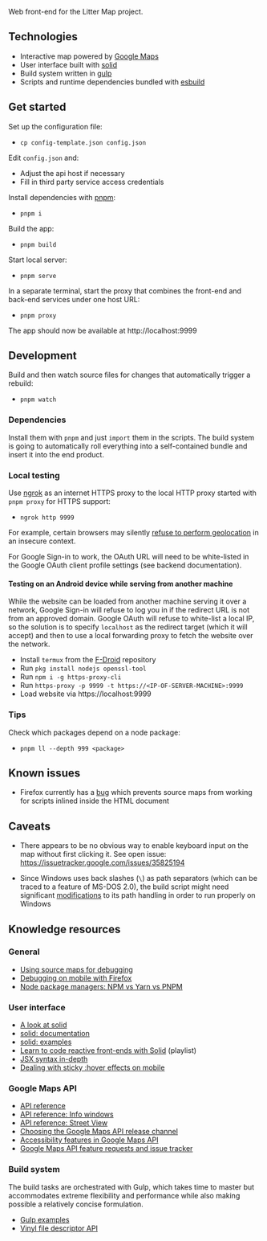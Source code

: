 Web front-end for the Litter Map project.

## Technologies

- Interactive map powered by [Google Maps](https://developers.google.com/maps/documentation/javascript/)
- User interface built with [solid](https://www.solidjs.com/)
- Build system written in [gulp](https://github.com/gulpjs/gulp)
- Scripts and runtime dependencies bundled with [esbuild](https://esbuild.github.io/)

## Get started

Set up the configuration file:

- `cp config-template.json config.json`

Edit `config.json` and:

- Adjust the api host if necessary
- Fill in third party service access credentials

Install dependencies with [pnpm](https://pnpm.io/):

- `pnpm i`

Build the app:

- `pnpm build`

Start local server:

- `pnpm serve`

In a separate terminal, start the proxy that combines the front-end and back-end services under one host URL:

- `pnpm proxy`

The app should now be available at http://localhost:9999

## Development

Build and then watch source files for changes that automatically trigger a rebuild:

- `pnpm watch`

### Dependencies

Install them with `pnpm` and just `import` them in the scripts. The build system is going to automatically roll everything into a self-contained bundle and insert it into the end product.

### Local testing

Use [ngrok](https://ngrok.com/) as an internet HTTPS proxy to the local HTTP proxy started with `pnpm proxy` for HTTPS support:

- `ngrok http 9999`

For example, certain browsers may silently [refuse to perform geolocation](https://www.ghacks.net/2017/03/14/firefox-55-geolocation-requires-secure-origin/) in an insecure context.

For Google Sign-in to work, the OAuth URL will need to be white-listed in the Google OAuth client profile settings (see backend documentation).

#### Testing on an Android device while serving from another machine

While the website can be loaded from another machine serving it over a network, Google Sign-in will refuse to log you in if the redirect URL is not from an approved domain. Google OAuth will refuse to white-list a local IP, so the solution is to specify `localhost` as the redirect target (which it will accept) and then to use a local forwarding proxy to fetch the website over the network.

- Install `termux` from the [F-Droid](https://f-droid.org/) repository
- Run `pkg install nodejs openssl-tool`
- Run `npm i -g https-proxy-cli`
- Run `https-proxy -p 9999 -t https://<IP-OF-SERVER-MACHINE>:9999`
- Load website via https://localhost:9999

### Tips

Check which packages depend on a node package:

- `pnpm ll --depth 999 <package>`

## Known issues

- Firefox currently has a [bug](https://bugzilla.mozilla.org/show_bug.cgi?id=1400856) which prevents source maps from working for scripts inlined inside the HTML document

## Caveats

- There appears to be no obvious way to enable keyboard input on the map without first clicking it. See open issue: https://issuetracker.google.com/issues/35825194

- Since Windows uses back slashes (`\`) as path separators (which can be traced to a feature of MS-DOS 2.0), the build script might need significant [modifications](https://shapeshed.com/writing-cross-platform-node/#use-pathresolve-to-traverse-the-filesystem) to its path handling in order to run properly on Windows

## Knowledge resources

### General

- [Using source maps for debugging](https://developer.mozilla.org/docs/Tools/Debugger/How_to/Use_a_source_map)
- [Debugging on mobile with Firefox](https://developer.mozilla.org/docs/Tools/about:debugging)
- [Node package managers: NPM vs Yarn vs PNPM](https://javascript.plainenglish.io/npm-yarn-pnpm-which-node-js-package-manager-should-you-use-a2a1378694f7)

### User interface

- [A look at solid](https://codechips.me/solidjs-first-look/)
- [solid: documentation](https://www.solidjs.com/docs/latest)
- [solid: examples](https://github.com/solidjs/solid/blob/main/documentation/resources/examples.md)
- [Learn to code reactive front-ends with Solid](https://www.youtube.com/watch?v=j8ANWdE7wfY&list=PLkHoRc4IcLDqAAvA1y8cT8CXkgfBbhRp3) (playlist)
- [JSX syntax in-depth](https://reactjs.org/docs/jsx-in-depth.html)
- [Dealing with sticky :hover effects on mobile](http://www.javascriptkit.com/dhtmltutors/sticky-hover-issue-solutions.shtml)

### Google Maps API

- [API reference](https://developers.google.com/maps/documentation/javascript/reference)
- [API reference: Info windows](https://developers.google.com/maps/documentation/javascript/infowindows)
- [API reference: Street View](https://developers.google.com/maps/documentation/javascript/streetview)
- [Choosing the Google Maps API release channel](https://developers.google.com/maps/documentation/javascript/versions)
- [Accessibility features in Google Maps API](https://cloud.google.com/blog/products/maps-platform/improved-accessibility-maps-javascript-api)
- [Google Maps API feature requests and issue tracker](https://issuetracker.google.com/issues?q=componentid:188853)

### Build system

The build tasks are orchestrated with Gulp, which takes time to master but accommodates extreme flexibility and performance while also making possible a relatively concise formulation.

- [Gulp examples](https://github.com/gulpjs/gulp/tree/master/docs/recipes)
- [Vinyl file descriptor API](https://github.com/gulpjs/vinyl#api)